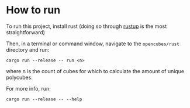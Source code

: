 # How to run

To run this project, install rust (doing so through [rustup] is the most straightforward)

Then, in a terminal or command window, navigate to the `opencubes/rust` directory and run:

```shell
cargo run --release -- run <n>
```

where n is the count of cubes for which to calculate the amount of unique polycubes.

For more info, run:

```shell
cargo run --release -- --help
```

[rustup]: https://rustup.rs/